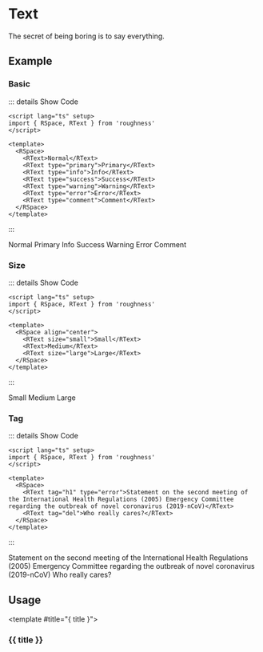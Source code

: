 <script lang="ts" setup>
import { RSpace, RText } from 'roughness'
</script>

# Text

The secret of being boring is to say everything.

## Example

### Basic

::: details Show Code

```vue
<script lang="ts" setup>
import { RSpace, RText } from 'roughness'
</script>

<template>
  <RSpace>
    <RText>Normal</RText>
    <RText type="primary">Primary</RText>
    <RText type="info">Info</RText>
    <RText type="success">Success</RText>
    <RText type="warning">Warning</RText>
    <RText type="error">Error</RText>
    <RText type="comment">Comment</RText>
  </RSpace>
</template>
```

:::

<RSpace>
  <RText>Normal</RText>
  <RText type="primary">Primary</RText>
  <RText type="info">Info</RText>
  <RText type="success">Success</RText>
  <RText type="warning">Warning</RText>
  <RText type="error">Error</RText>
  <RText type="comment">Comment</RText>
</RSpace>

### Size

::: details Show Code

```vue
<script lang="ts" setup>
import { RSpace, RText } from 'roughness'
</script>

<template>
  <RSpace align="center">
    <RText size="small">Small</RText>
    <RText>Medium</RText>
    <RText size="large">Large</RText>
  </RSpace>
</template>
```

:::

<RSpace align="center">
  <RText size="small">Small</RText>
  <RText>Medium</RText>
  <RText size="large">Large</RText>
</RSpace>

### Tag

::: details Show Code

```vue
<script lang="ts" setup>
import { RSpace, RText } from 'roughness'
</script>

<template>
  <RSpace>
    <RText tag="h1" type="error">Statement on the second meeting of the International Health Regulations (2005) Emergency Committee regarding the outbreak of novel coronavirus (2019-nCoV)</RText>
    <RText tag="del">Who really cares?</RText>
  </RSpace>
</template>
```

:::

<RSpace>
  <RText tag="h1" type="error">Statement on the second meeting of the International Health Regulations (2005) Emergency Committee regarding the outbreak of novel coronavirus (2019-nCoV)</RText>
  <RText tag="del">Who really cares?</RText>
</RSpace>

## Usage

<RUsage file="src/text/index.vue">

  <template #title="{ title }">

  ### {{ title }}

  </template>

</RUsage>

